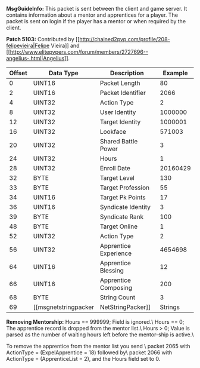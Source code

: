 **MsgGuideInfo:** This packet is sent between the client and game server. It contains information about a mentor and apprentices for a player. The packet is sent on login if the player has a mentor or when required by the client.

**Patch 5103:** Contributed by [[http://chained2pvp.com/profile/208-felipevieira|Felipe Vieira]] and [[http://www.elitepvpers.com/forum/members/2727696--angelius-.html|Angelius]].

| Offset | Data Type | Description | Example |
|---|---|---|---|
| 0 | UINT16 | Packet Length | 80 |
| 2 | UINT16 | Packet Identifier | 2066 |
| 4 | UINT32 | Action Type | 2 |
| 8 | UINT32 | User Identity | 1000000 |
| 12 | UINT32 | Target Identity | 1000001 |
| 16 | UINT32 | Lookface | 571003 |
| 20 | UINT32 | Shared Battle Power | 3 |
| 24 | UINT32 | Hours | 1 |
| 28 | UINT32 | Enroll Date | 20160429 |
| 32 | BYTE | Target Level | 130 |
| 33 | BYTE | Target Profession | 55 |
| 34 | UINT16 | Target Pk Points | 17 |
| 36 | UINT16 | Syndicate Identity | 3 |
| 39 | BYTE | Syndicate Rank | 100 |
| 48 | BYTE | Target Online | 1 |
| 52 | UINT32 | Action Type | 2 |
| 56 | UINT32 | Apprentice Experience | 4654698 |
| 64 | UINT16 | Apprentice Blessing | 12 |
| 66 | UINT16 | Apprentice Composing | 200 |
| 68 | BYTE | String Count | 3 |
| 69 | [[msgnetstringpacker|NetStringPacker]] | Strings | 3 6 Mentor 10 Apprentice 10 MentorWife |

**Removing Mentorship:** Hours == 999999; Field is ignored.\\
Hours == 0; The apprentice record is dropped from the mentor list.\\
Hours > 0; Value is parsed as the number of waiting hours left before the mentor-ship is active.\\

To remove the apprentice from the mentor list you send \\
packet 2065 with ActionType = (ExpelApprentice = 18) followed by\\
packet 2066 with ActionType = (ApprenticeList = 2), and the Hours field set to 0.
